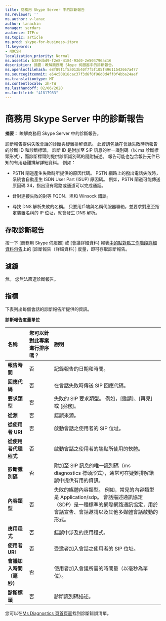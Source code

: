 ```yaml
---
title: 商務用 Skype Server 中的診斷報告
ms.reviewer: ''
ms.author: v-lanac
author: lanachin
manager: serdars
audience: ITPro
ms.topic: article
ms.prod: skype-for-business-itpro
f1.keywords:
- NOCSH
localization_priority: Normal
ms.assetid: b389dbd9-f2e8-4184-93d0-2e504796ac16
description: 摘要：瞭解商務用 Skype 伺服器中的診斷報告。
ms.openlocfilehash: e8f89f1f5a013b40f7f5f105f49611542667a477
ms.sourcegitcommit: e64c50818cac37f3d6f0f96d0d4ff0f4bba24aef
ms.translationtype: MT
ms.contentlocale: zh-TW
ms.lasthandoff: 02/06/2020
ms.locfileid: "41817983"
---
```

# <a name="diagnostic-report-in-skype-for-business-server"></a>商務用 Skype Server 中的診斷報告
 
**摘要：** 瞭解商務用 Skype Server 中的診斷報告。
  
診斷報告提供失敗會話的診斷與疑難排解資訊。 此資訊包括在會話失敗時所報告的診斷 ID 和診斷標頭。 診斷 ID 是附加至 SIP 訊息的唯一識別碼（以 ms 診斷標頭形式），而診斷標頭則提供診斷識別碼的隨附描述。 報告可能也包含報告元件已知的有用疑難排解詳細資料。 例如：
  
- PSTN 閘道產生失敗時所提供的原因代碼。 PSTN 網路上的撥出電話失敗時，系統會自動產生 ISDN User Part (ISUP) 原因碼。 例如，PSTN 閘道可能傳送原因碼 34，指出沒有電路或通道可以完成通話。
    
- 針對連接失敗的對等 FQDN、埠和 Winsock 錯誤。
    
- 尋找 DNS 解析失敗的名稱。 只要用戶端與名稱伺服器聯絡，並要求對應至指定裝置名稱的 IP 位址，就會發生 DNS 解析。
    
## <a name="accessing-the-diagnostic-report"></a>存取診斷報告

按一下 [商務用 Skype 伺服器] 或 [會議詳細資料] 報表[中的點對點工作階段詳細資料包告](peer-to-peer-session-detail-report.md)上的 [診斷報告（詳細資料）] 度量，即可存取診斷報告。
  
## <a name="filters"></a>濾鏡

無。 您無法篩選診斷報告。
  
## <a name="metrics"></a>指標

下表列出每個會話的診斷報告所提供的資訊。
  
**診斷報告度量單位**

|**名稱**|**您可以針對此專案進行排序嗎？**|**說明**|
|:-----|:-----|:-----|
|**報告時間** <br/> |否  <br/> |記錄報告的日期和時間。  <br/> |
|**回應代碼** <br/> |否  <br/> |在會話失敗時傳送 SIP 回應代碼。  <br/> |
|**要求類型** <br/> |否  <br/> |失敗的 SIP 要求類型。 例如，[邀請]、[再見] 或 [服務]。  <br/> |
|**從源** <br/> |否  <br/> |錯誤來源。  <br/> |
|**從使用者 URI** <br/> |否  <br/> |啟動會話之使用者的 SIP 位址。  <br/> |
|**從使用者代理程式** <br/> |否  <br/> |啟動會話之使用者的端點所使用的軟體。  <br/> |
|**診斷識別碼** <br/> |否  <br/> |附加至 SIP 訊息的唯一識別碼（ms diagnostics 標頭形式），通常可在疑難排解錯誤中提供有用的資訊。  <br/> |
|**內容類型** <br/> |否  <br/> |失敗的媒體內容類型。 例如，常見的內容類型是 Application/sdp。 會話描述通訊協定（SDP）是一種標準的網際網路通訊協定，用於會話宣告、會話邀請以及其他多媒體會話啟動的形式。  <br/> |
|**應用程式** <br/> |否  <br/> |錯誤中涉及的應用程式。  <br/> |
|**使用者 URI** <br/> |否  <br/> |受邀者加入會話之使用者的 SIP 位址。  <br/> |
|**會議加入時間（毫秒）** <br/> |否  <br/> |使用者加入會議所需的時間量（以毫秒為單位）。  <br/> |
|**診斷標頭** <br/> |否  <br/> |診斷識別碼描述。  <br/> |
   
您可以在[Ms Diagnostics 頁首頁面](https://msdn.microsoft.com/en-us/library/gg132446%28v=office.12%29.aspx)找到診斷錯誤清單。
  

